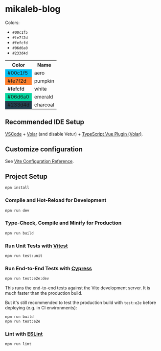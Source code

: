 # mikaleb-blog

Colors:

- `#00c1f5`
- `#fe7f2d`
- `#fefcfd`
- `#06d6a0`
- `#233d4d`

<table>
    <tr>
        <th>Color</th>
        <th>Name</th>
    </tr>
    <tr>
        <td style="background-color: #00c1f5;">#00c1f5</td>
        <td>aero</td>
    </tr>
    <tr>
        <td style="background-color: #fe7f2d;">#fe7f2d</td>
        <td>pumpkin</td>
    </tr>
    <tr>
        <td style="background-color: #fefcfd; color: black;">#fefcfd</td>
        <td>white</td>
    </tr>
    <tr>
        <td style="background-color: #06d6a0;">#06d6a0</td>
        <td>emerald</td>
    </tr>
    <tr>
        <td style="background-color: #233d4d;">#233d4d</td>
        <td>charcoal</td>
    </tr>
</table>

## Recommended IDE Setup

[VSCode](https://code.visualstudio.com/) + [Volar](https://marketplace.visualstudio.com/items?itemName=Vue.volar) (and disable Vetur) + [TypeScript Vue Plugin (Volar)](https://marketplace.visualstudio.com/items?itemName=Vue.vscode-typescript-vue-plugin).

## Customize configuration

See [Vite Configuration Reference](https://vitejs.dev/config/).

## Project Setup

```sh
npm install
```

### Compile and Hot-Reload for Development

```sh
npm run dev
```

### Type-Check, Compile and Minify for Production

```sh
npm run build
```

### Run Unit Tests with [Vitest](https://vitest.dev/)

```sh
npm run test:unit
```

### Run End-to-End Tests with [Cypress](https://www.cypress.io/)

```sh
npm run test:e2e:dev
```

This runs the end-to-end tests against the Vite development server.
It is much faster than the production build.

But it's still recommended to test the production build with `test:e2e` before deploying (e.g. in CI environments):

```sh
npm run build
npm run test:e2e
```

### Lint with [ESLint](https://eslint.org/)

```sh
npm run lint
```
